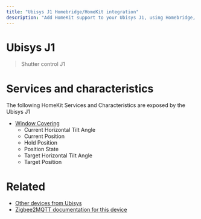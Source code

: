 ```yaml
---
title: "Ubisys J1 Homebridge/HomeKit integration"
description: "Add HomeKit support to your Ubisys J1, using Homebridge, Zigbee2MQTT and homebridge-z2m."
---
```

<!---
This file has been GENERATED using src/docgen/docgen.ts
DO NOT EDIT THIS FILE MANUALLY!
-->
# Ubisys J1
> Shutter control J1


# Services and characteristics
The following HomeKit Services and Characteristics are exposed by
the Ubisys J1

* [Window Covering](../../cover.md)
  * Current Horizontal Tilt Angle
  * Current Position
  * Hold Position
  * Position State
  * Target Horizontal Tilt Angle
  * Target Position


# Related
* [Other devices from Ubisys](../index.md#ubisys)
* [Zigbee2MQTT documentation for this device](https://www.zigbee2mqtt.io/devices/J1.html)